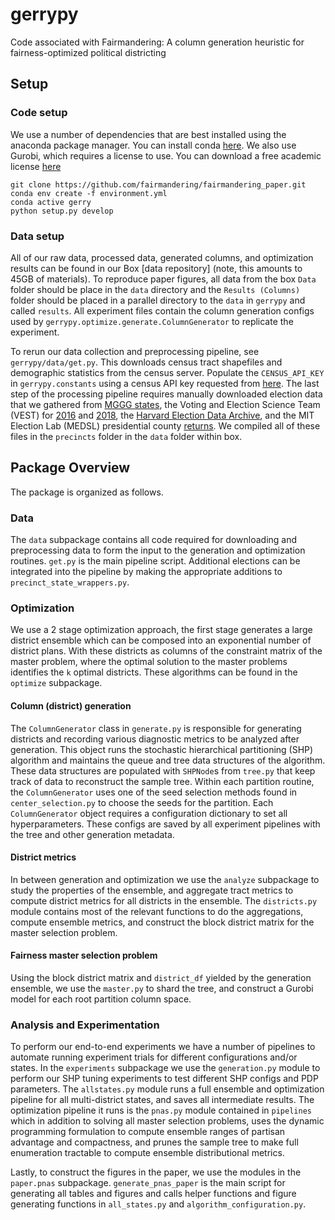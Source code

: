 # gerrypy
Code associated with Fairmandering: A column generation heuristic for fairness-optimized political districting

## Setup
### Code setup
We use a number of dependencies that are best installed using the anaconda package manager. You can install conda [here](https://www.anaconda.com/products/individual). We also use Gurobi, which requires a license to use. You can download a free academic license [here](https://www.gurobi.com/downloads/end-user-license-agreement-academic/)
```
git clone https://github.com/fairmandering/fairmandering_paper.git
conda env create -f environment.yml
conda active gerry
python setup.py develop 
```
### Data setup
All of our raw data, processed data, generated columns, and optimization results can be found in our Box [data repository] (note, this amounts to 45GB of materials). To reproduce paper figures, all data from the box `Data` folder should be place in the `data` directory and the `Results (Columns)` folder should be placed in a parallel directory to the `data` in `gerrypy` and called `results`. All experiment files contain the column generation configs used by `gerrypy.optimize.generate.ColumnGenerator` to replicate the experiment.

To rerun our data collection and preprocessing pipeline, see `gerrypy/data/get.py`. This downloads census tract shapefiles and demographic statistics from the census server. Populate the `CENSUS_API_KEY` in `gerrypy.constants` using a census API key requested from [here](https://api.census.gov/data/key_signup.html). The last step of the processing pipeline requires manually downloaded election data that we gathered from [MGGG states](https://github.com/mggg-states), the Voting and Election Science Team (VEST) for [2016](https://dataverse.harvard.edu/dataset.xhtml?persistentId=doi:10.7910/DVN/NH5S2I&version=41.0) and [2018](https://dataverse.harvard.edu/dataset.xhtml?persistentId=doi:10.7910/DVN/UBKYRU), the [Harvard Election Data Archive](https://dataverse.harvard.edu/dataverse/eda), and the MIT Election Lab (MEDSL) presidential county [returns](https://dataverse.harvard.edu/dataset.xhtml?persistentId=doi:10.7910/DVN/VOQCHQ). We compiled all of these files in the `precincts` folder in the `data` folder within box.


## Package Overview
The package is organized as follows.
### Data
The `data` subpackage contains all code required for downloading and preprocessing data to form the input to the generation and optimization routines. `get.py` is the main pipeline script. Additional elections can be integrated into the pipeline by making the appropriate additions to `precinct_state_wrappers.py`.

### Optimization
We use a 2 stage optimization approach, the first stage generates a large district ensemble which can be composed into an exponential number of district plans. With these districts as columns of the constraint matrix of the master problem, where the optimal solution to the master problems identifies the `k` optimal districts. These algorithms can be found in the `optimize` subpackage.

#### Column (district) generation

The `ColumnGenerator` class in `generate.py` is responsible for generating districts and recording various diagnostic metrics to be analyzed after generation. This object runs the stochastic hierarchical partitioning (SHP) algorithm and maintains the queue and tree data structures of the algorithm. These data structures are populated with `SHPNode`s from `tree.py` that keep track of data to reconstruct the sample tree. Within each partition routine, the `ColumnGenerator` uses one of the seed selection methods found in `center_selection.py` to choose the seeds for the partition. Each `ColumnGenerator` object requires a configuration dictionary to set all hyperparameters. These configs are saved by all experiment pipelines with the tree and other generation metadata.

#### District metrics
In between generation and optimization we use the `analyze` subpackage to study the properties of the ensemble, and aggregate tract metrics to compute district metrics for all districts in the ensemble. The `districts.py` module contains most of the relevant functions to do the aggregations, compute ensemble metrics, and construct the block district matrix for the master selection problem.

#### Fairness master selection problem
Using the block district matrix and `district_df` yielded by the generation ensemble, we use the `master.py` to shard the tree, and construct a Gurobi model for each root partition column space.

### Analysis and Experimentation
To perform our end-to-end experiments we have a number of pipelines to automate running experiment trials for different configurations and/or states. In the `experiments` subpackage we use the `generation.py` module to perform our SHP tuning experiments to test different SHP configs and PDP parameters. The `allstates.py` module runs a full ensemble and optimization pipeline for all multi-district states, and saves all intermediate results. The optimization pipeline it runs is the `pnas.py` module contained in `pipelines` which in addition to solving all master selection problems, uses the dynamic programming formulation to compute ensemble ranges of partisan advantage and compactness, and prunes the sample tree to make full enumeration tractable to compute ensemble distributional metrics.

Lastly, to construct the figures in the paper, we use the modules in the `paper.pnas` subpackage. `generate_pnas_paper` is the main script for generating all tables and figures and calls helper functions and figure generating functions in `all_states.py` and `algorithm_configuration.py`.



